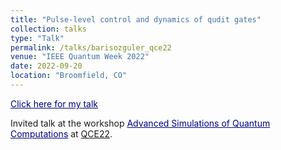 ```yaml
---
title: "Pulse-level control and dynamics of qudit gates"
collection: talks
type: "Talk"
permalink: /talks/barisozguler_qce22
venue: "IEEE Quantum Week 2022"
date: 2022-09-20
location: "Broomfield, CO"
---
```


<a href="https://events.cels.anl.gov/event/332/overview" style="color:Navy;">Click here for my talk</a>

Invited talk at the workshop <a href="https://events.cels.anl.gov/event/332/overview" style="color:Navy;">Advanced Simulations of Quantum Computations</a> at [QCE22](https://qce.quantum.ieee.org/2022).
